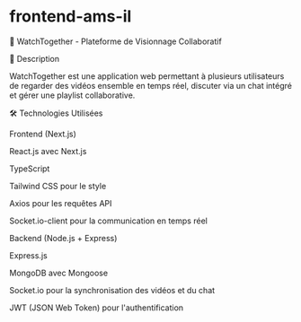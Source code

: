 # frontend-ams-il
🎥 WatchTogether - Plateforme de Visionnage Collaboratif

📌 Description

WatchTogether est une application web permettant à plusieurs utilisateurs de regarder des vidéos ensemble en temps réel, discuter via un chat intégré et gérer une playlist collaborative.

🛠️ Technologies Utilisées

Frontend (Next.js)

React.js avec Next.js

TypeScript

Tailwind CSS pour le style

Axios pour les requêtes API

Socket.io-client pour la communication en temps réel

Backend (Node.js + Express)

Express.js

MongoDB avec Mongoose

Socket.io pour la synchronisation des vidéos et du chat

JWT (JSON Web Token) pour l'authentification
